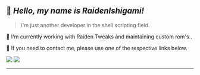 ## 💜 _Hello, my name is <strong>RaidenIshigami!</strong>_

> I'm just another developer in the shell scripting field.

🔭 I'm currently working with Raiden Tweaks and maintaining custom rom's..

💬 If you need to contact me, please use one of the respective links below.


<p align="left">
  <a href="#" alt="Gmail">
  <img src="https://img.shields.io/badge/Gmail-D14836?style=for-the-badge&logo=gmail&logoColor=white&link=mailto:contact.raidenishi69@gmail.com" /></a>

<a href="#" alt="Telegram">
  <img src="https://img.shields.io/badge/Telegram-2CA5E0?style=for-the-badge&logo=telegram&logoColor=white&link=https://t.me/+TT4lRxVKVZe_AC0W" /></a>

----
